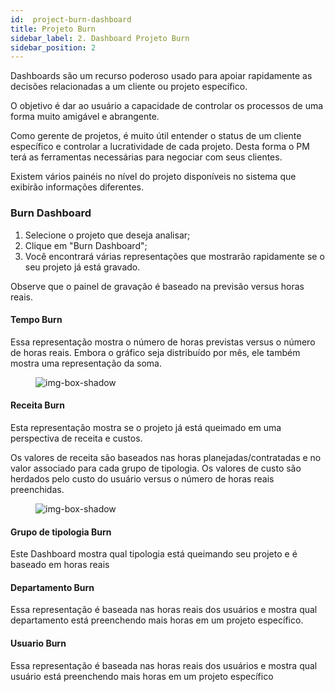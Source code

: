 ```yaml
---
id:  project-burn-dashboard
title: Projeto Burn
sidebar_label: 2. Dashboard Projeto Burn 
sidebar_position: 2
---
```


Dashboards são um recurso poderoso usado para apoiar rapidamente as decisões relacionadas a um cliente ou projeto específico.

O objetivo é dar ao usuário a capacidade de controlar os processos de uma forma muito amigável e abrangente.

Como gerente de projetos, é muito útil entender o status de um cliente específico e controlar a lucratividade de cada projeto. Desta forma o PM terá as ferramentas necessárias para negociar com seus clientes.

Existem vários painéis no nível do projeto disponíveis no sistema que exibirão informações diferentes.

### Burn Dashboard

1. Selecione o projeto que deseja analisar;
2. Clique em "Burn Dashboard";
3. Você encontrará várias representações que mostrarão rapidamente se o seu projeto já está gravado.

Observe que o painel de gravação é baseado na previsão versus horas reais.

#### Tempo Burn

Essa representação mostra o número de horas previstas versus o número de horas reais. Embora o gráfico seja distribuído por mês, ele também mostra uma representação da soma.

<figure>

![img-box-shadow](/img/university/dashboards/project-burn-dashboard/university-project-burn-dashboard-1.png)
<figcaption></figcaption>
</figure>

#### Receita Burn

Esta representação mostra se o projeto já está queimado em uma perspectiva de receita e custos.

Os valores de receita são baseados nas horas planejadas/contratadas e no valor associado para cada grupo de tipologia. Os valores de custo são herdados pelo custo do usuário versus o número de horas reais preenchidas. 


<figure>

![img-box-shadow](/img/university/dashboards/project-burn-dashboard/university-project-burn-dashboard-2.png)
<figcaption></figcaption>
</figure>

 
#### Grupo de tipologia Burn

Este Dashboard mostra qual tipologia está queimando seu projeto e é baseado em horas reais


#### Departamento Burn

Essa representação é baseada nas horas reais dos usuários e mostra qual departamento está preenchendo mais horas em um projeto específico.

 
#### Usuario Burn

Essa representação é baseada nas horas reais dos usuários e mostra qual usuário está preenchendo mais horas em um projeto específico
